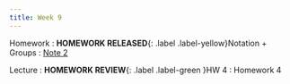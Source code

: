 ```yaml
---
title: Week 9
---
```


Homework
: **HOMEWORK RELEASED**{: .label .label-yellow}Notation + Groups
  : [Note 2](https://readings.decal.rouxl.es/docs/readings/content/note-2/)

Lecture
: **HOMEWORK REVIEW**{: .label .label-green }HW 4
  : Homework 4